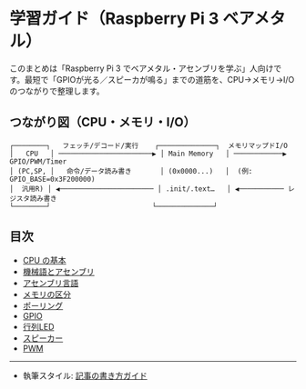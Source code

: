 # 学習ガイド（Raspberry Pi 3 ベアメタル）

このまとめは「Raspberry Pi 3 でベアメタル・アセンブリを学ぶ」人向けです。最短で「GPIOが光る／スピーカが鳴る」までの道筋を、CPU→メモリ→I/Oのつながりで整理します。

## つながり図（CPU・メモリ・I/O）

```text
┌────────┐   フェッチ/デコード/実行    ┌──────────────┐  メモリマップドI/O
│   CPU   │ ───────────────────────▶ │ Main Memory   │ ────────────▶ GPIO/PWM/Timer
│ (PC,SP, │   命令/データ読み書き       │ (0x0000...)   │  (例: GPIO_BASE=0x3F200000)
│  汎用R) │ ◀─────────────────────── │ .init/.text…   │ ◀─────────── レジスタ読み書き
└────────┘                         └──────────────┘
```

## 目次

- [CPU の基本](./cpu_basics.md)
- [機械語とアセンブリ](./machine_code.md)
- [アセンブリ言語](./assembly.md)
- [メモリの区分](./memory.md)
- [ポーリング](./polling.md)
- [GPIO](./gpio.md)
- [行列LED](./matrix_led.md)
- [スピーカー](./speaker.md)
- [PWM](./pwm.md)

---

- 執筆スタイル: [記事の書き方ガイド](./style.md)
